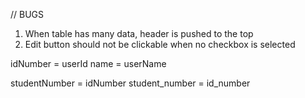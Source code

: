 // BUGS

1. When table has many data, header is pushed to the top
2. Edit button should not be clickable when no checkbox is selected

idNumber = userId
name = userName

studentNumber = idNumber
student_number = id_number
